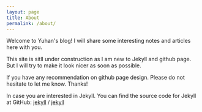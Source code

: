 ```yaml
---
layout: page
title: About
permalink: /about/
---
```


Welcome to Yuhan's blog! I will share some interesting notes and articles here with you.

This site is sitll under construction as I am new to Jekyll and github page. But I will try to make it look nicer as soon as possible.

If you have any recommendation on github page design. Please do not hesitate to let me know. Thanks!

In case you are interested in Jekyll. You can find the source code for Jekyll at GitHub:
[jekyll][jekyll-organization] /
[jekyll](https://github.com/jekyll/jekyll)


[jekyll-organization]: https://github.com/jekyll
